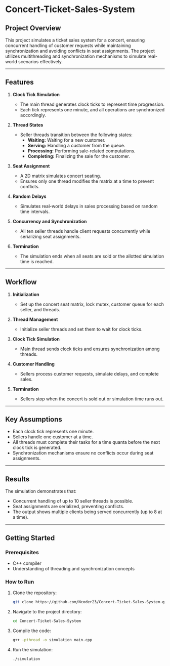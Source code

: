 # Concert-Ticket-Sales-System

## Project Overview
This project simulates a ticket sales system for a concert, ensuring concurrent handling of customer requests while maintaining synchronization and avoiding conflicts in seat assignments. The project utilizes multithreading and synchronization mechanisms to simulate real-world scenarios effectively.

---

## Features
1. **Clock Tick Simulation**  
   - The main thread generates clock ticks to represent time progression.
   - Each tick represents one minute, and all operations are synchronized accordingly.

2. **Thread States**  
   - Seller threads transition between the following states:
     - **Waiting:** Waiting for a new customer.
     - **Serving:** Handling a customer from the queue.
     - **Processing:** Performing sale-related computations.
     - **Completing:** Finalizing the sale for the customer.

3. **Seat Assignment**  
   - A 2D matrix simulates concert seating.
   - Ensures only one thread modifies the matrix at a time to prevent conflicts.

4. **Random Delays**  
   - Simulates real-world delays in sales processing based on random time intervals.

5. **Concurrency and Synchronization**  
   - All ten seller threads handle client requests concurrently while serializing seat assignments.

6. **Termination**  
   - The simulation ends when all seats are sold or the allotted simulation time is reached.

---

## Workflow
1. **Initialization**  
   - Set up the concert seat matrix, lock mutex, customer queue for each seller, and threads.

2. **Thread Management**  
   - Initialize seller threads and set them to wait for clock ticks.

3. **Clock Tick Simulation**  
   - Main thread sends clock ticks and ensures synchronization among threads.

4. **Customer Handling**  
   - Sellers process customer requests, simulate delays, and complete sales.

5. **Termination**  
   - Sellers stop when the concert is sold out or simulation time runs out.

---

## Key Assumptions
- Each clock tick represents one minute.
- Sellers handle one customer at a time.
- All threads must complete their tasks for a time quanta before the next clock tick is generated.
- Synchronization mechanisms ensure no conflicts occur during seat assignments.

---

## Results
The simulation demonstrates that:
- Concurrent handling of up to 10 seller threads is possible.
- Seat assignments are serialized, preventing conflicts.
- The output shows multiple clients being served concurrently (up to 8 at a time).

---

## Getting Started
### Prerequisites
- C++ compiler
- Understanding of threading and synchronization concepts

### How to Run
1. Clone the repository:
   ```bash
   git clone https://github.com/Ncoder23/Concert-Ticket-Sales-System.git
2. Navigate to the project directory:
    ```bash
    cd Concert-Ticket-Sales-System
    ```
3. Compile the code:
    ```bash
    g++ -pthread -o simulation main.cpp
    ```
4. Run the simulation:
    ```
    ./simulation
    ```